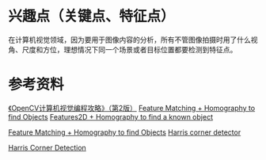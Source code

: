 # 兴趣点（关键点、特征点）
在计算机视觉领域，因为要用于图像内容的分析，所有不管图像拍摄时用了什么视角、尺度和方位，理想情况下同一个场景或者目标位置都要检测到特征点。
# 参考资料
[《OpenCV计算机视觉编程攻略》（第2版）]()
[Feature Matching + Homography to find Objects](http://opencv-python-tutroals.readthedocs.io/en/latest/py_tutorials/py_feature2d/py_feature_homography/py_feature_homography.html)
[Features2D + Homography to find a known object](http://docs.opencv.org/2.4/doc/tutorials/features2d/feature_homography/feature_homography.html)

[Feature Matching + Homography to find Objects](http://docs.opencv.org/3.0-beta/doc/py_tutorials/py_feature2d/py_feature_homography/py_feature_homography.html)
[Harris corner detector](http://docs.opencv.org/2.4/doc/tutorials/features2d/trackingmotion/harris_detector/harris_detector.html)

[Harris Corner Detection](http://docs.opencv.org/3.0-beta/doc/py_tutorials/py_feature2d/py_features_harris/py_features_harris.html)